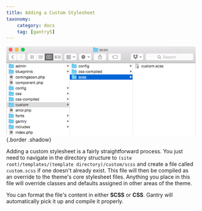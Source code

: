```yaml
---
title: Adding a Custom Stylesheet
taxonomy:
    category: docs
    tag: [gantry5]
---
```


![Custom File](custom.png) {.border .shadow}

Adding a custom stylesheet is a fairly straightforward process. You just need to navigate in the directory structure to `(site root)/templates/(template directory)/custom/scss` and create a file called `custom.scss` if one doesn't already exist. This file will then be compiled as an override to the theme's core stylesheet files. Anything you place in this file will override classes and defaults assigned in other areas of the theme.

You can format the file's content in either **SCSS** or **CSS**. Gantry will automatically pick it up and compile it properly.
